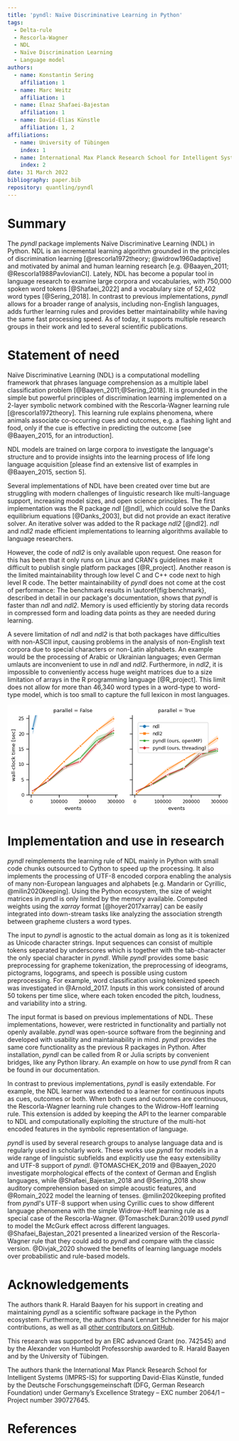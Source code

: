 ```yaml
---
title: 'pyndl: Naïve Discriminative Learning in Python'
tags:
  - Delta-rule
  - Rescorla-Wagner
  - NDL
  - Naïve Discrimination Learning
  - Language model
authors:
  - name: Konstantin Sering
    affiliation: 1
  - name: Marc Weitz
    affiliation: 1
  - name: Elnaz Shafaei-Bajestan
    affiliation: 1
  - name: David-Elias Künstle
    affiliation: 1, 2
affiliations:
  - name: University of Tübingen
    index: 1
  - name: International Max Planck Research School for Intelligent Systems
    index: 2
date: 31 March 2022
bibliography: paper.bib
repository: quantling/pyndl
---
```


# Summary

<!-- A summary describing the high-level functionality and purpose of the
software for a diverse, non-specialist audience -->
The *pyndl* package implements Naïve Discriminative Learning (NDL) in Python. NDL is an
incremental learning algorithm grounded in the principles of discrimination
learning [@rescorla1972theory; @widrow1960adaptive] and motivated by animal and
human learning research [e.g. @Baayen_2011; @Rescorla1988PavlovianCI]. Lately,
NDL has become a popular tool in language research to examine large corpora and
vocabularies, with 750,000 spoken word tokens [@Shafaei_2022] and a vocabulary
size of 52,402 word types [@Sering_2018]. In contrast to previous
implementations, *pyndl* allows for a broader range of analysis, including
non-English languages, adds further learning rules and provides better
maintainability while having the same fast processing speed. As of today, it
supports multiple research groups in their work and led to several scientific
publications.


# Statement of need

<!-- General problem -->
Naïve Discriminative Learning (NDL) is a computational modelling framework that
phrases language comprehension as a multiple label classification problem
[@Baayen_2011;@Sering_2018]. It is grounded in the simple but powerful principles
of discrimination learning implemented on a 2-layer symbolic network combined
with the Rescorla-Wagner learning rule [@rescorla1972theory].
This learning rule explains phenomena, where animals associate co-occurring
cues and outcomes, e.g. a flashing light and food, only if the cue is effective
in predicting the outcome [see @Baayen_2015, for an introduction].
<!-- Alternatively, the final state of the learning weights in the network is
computable by equilibrium equations [@Danks_2003,@rescorla1972theory]. The
underlying assumption is that language is learned over time. -->
NDL models are trained on large corpora to investigate the language's structure
and to provide insights into the learning process of life long language
acquisition [please find an extensive list of examples in @Baayen_2015, section 5].


<!-- Which implementations are out there? -->
Several implementations of NDL have been created over time but are struggling
with modern challenges of linguistic research like multi-language support,
increasing model sizes, and open science principles. The first implementation
was the R package *ndl* [@ndl], which could solve the Danks equilibrium
equations [@Danks_2003], but did not provide an exact iterative solver. An
iterative solver was added to the R package *ndl2* [@ndl2]. *ndl* and *ndl2*
made efficient implementations to learning algorithms available to language
researchers.


<!-- Differences to pyndl -->
<!-- Problems of ndl and ndl2 -->
However, the code of *ndl2* is only available upon request. One reason for this
has been that it only runs on Linux and CRAN's guidelines make it difficult to
publish single platform packages [@R_project]. Another reason is the limited
maintainability through low level C and C++ code next to high level R code. 
The better maintainability of *pyndl* does not come at the cost of performance: 
The benchmark results in \autoref{fig:benchmark}, described in detail in our package's documentation, shows that *pyndl* is faster than *ndl* and *ndl2*. 
Memory is used efficiently by storing data records in compressed form and loading data points as they are needed during learning.

A severe limitation of *ndl* and *ndl2* is that both packages have difficulties
with non-ASCII input, causing problems in the analysis of non-English text
corpora due to special characters or non-Latin alphabets. An example would be
the processing of Arabic or Ukrainian languages; even German umlauts are
inconvenient to use in *ndl* and *ndl2*. Furthermore, in *ndl2*, it is
impossible to conveniently access huge weight matrices due to a size limitation
of arrays in the R programming language [@R_project]. This limit does not allow
for more than 46,340 word types in a word-type to word-type model, which is too
small to capture the full lexicon in most languages.

![Runtime mean and standard-error ($n$=10) for learning trigram-to-word models with different NDL implementations. Ours, *pyndl*, is the fastest for large datasets.\label{fig:benchmark}](benchmark_result.png)

# Implementation and use in research

<!-- Short description of pyndl -->
*pyndl* reimplements the learning rule of NDL mainly in Python with small code
chunks outsourced to Cython to speed up the processing. It also implements the
processing of UTF-8 encoded corpora enabling the analysis of many non-European
languages and alphabets [e.g. Mandarin or Cyrillic, @milin2020keeping]. Using
the Python ecosystem, the size of weight matrices in *pyndl* is only limited by
the memory available. Computed weights using the *xarray* format
[@hoyer2017xarray] can be easily integrated into down-stream tasks like
analyzing the association strength between grapheme clusters a word types.

The input to *pyndl* is agnostic to the actual domain as long as it is
tokenized as Unicode character strings. Input sequences can consist of multiple
tokens separated by underscores which is together with the tab-character the
only special character in *pyndl*. While *pyndl* provides some basic
preprocessing for grapheme tokenization, the preprocessing of ideograms,
pictograms, logograms, and speech is possible using custom preprocessing. For
example, word classification using tokenized speech was investigated in
@Arnold_2017. Inputs in this work consisted of around 50 tokens per time slice,
where each token encoded the pitch, loudness, and variability into a string.

The input format is based on previous implementations of NDL. These
implementations, however, were restricted in functionality and partially not
openly available. *pyndl* was open-source software from the beginning and
developed with usability and maintainability in mind.  *pyndl* provides
the same core functionality as the previous R packages in Python. After
installation, *pyndl* can be called from R or Julia scripts by convenient
bridges, like any Python library. An example on how to use *pyndl* from R can
be found in our documentation.

<!-- WH extension of pyndl -->
In contrast to previous implementations, *pyndl* is easily extendable. For
example, the NDL learner was extended to a learner for continuous inputs as
cues, outcomes or both.  When both cues and outcomes are continuous, the
Rescorla-Wagner learning rule changes to the Widrow-Hoff learning rule. This
extension is added by keeping the API to the learner comparable to NDL and
computationally exploiting the structure of the multi-hot encoded features in
the symbolic representation of language.

<!-- Pyndl in research -->
*pyndl* is used by several research groups to analyse language data and is
regularly used in scholarly work.  These works use *pyndl* for models in a wide
range of linguistic subfields and explicitly use the easy extensibility and
UTF-8 support of *pyndl*.  @TOMASCHEK_2019 and @Baayen_2020 investigate
morphological effects of the context of German and English languages, while
@Shafaei_Bajestan_2018 and @Sering_2018 show auditory comprehension based on
simple acoustic features, and @Romain_2022 model the learning of tenses.
@milin2020keeping profited from *pyndl*'s UTF-8 support when using Cyrillic
cues to show different language phenomena with the simple Widrow-Hoff learning
rule as a special case of the Rescorla-Wagner. @Tomaschek:Duran:2019 used
*pyndl* to model the McGurk effect across different languages.
@Shafaei_Bajestan_2021 presented a linearized version of the Rescorla-Wagner
rule that they could add to *pyndl* and compare with the classic version.
@Divjak_2020 showed the benefits of learning language models over probabilistic
and rule-based models.


# Acknowledgements

The authors thank R. Harald Baayen for his support in creating and maintaining
*pyndl* as a scientific software package in the Python ecosystem.
Furthermore, the authors thank Lennart Schneider for his major contributions, as
well as all [other contributors on
GitHub](https://github.com/quantling/pyndl/graphs/contributors).

This research was supported by an ERC advanced Grant (no. 742545) and by the
Alexander von Humboldt Professorship awarded to R. Harald Baayen and by the
University of Tübingen.

The authors thank the International Max Planck Research School for Intelligent
Systems (IMPRS-IS) for supporting David-Elias Künstle,
funded by the Deutsche Forschungsgemeinschaft (DFG, German Research Foundation)
under Germany’s Excellence Strategy – EXC number 2064/1 – Project number
390727645.

# References
